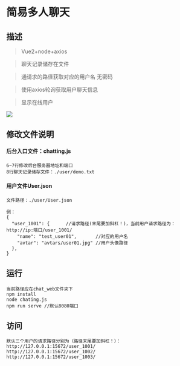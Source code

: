 # 简易多人聊天

## 描述

> Vue2+node+axios

> 聊天记录储存在文件

> 通请求的路径获取对应的用户名 无密码

> 使用axios轮询获取用户聊天信息

> 显示在线用户

![](https://img-blog.csdnimg.cn/eeaf9fbfe64541e5878469870ca05f0b.png)

## 修改文件说明

#### 后台入口文件：chatting.js

```
6~7行修改后台服务器地址和端口
8行聊天记录储存文件：./user/demo.txt
```

#### 用户文件User.json

```
文件路径：./user/User.json

例：
{
  "user_1001": {      //请求路径(末尾要加斜杠！)，当前用户请求路径为：http://ip:端口/user_1001/
    "name": "test_user01",       //对应的用户名
    "avtar": "avtars/user01.jpg" //用户头像路径
  },
}
```

## 运行

```
当前路径应在chat_web文件夹下
npm install
node chating.js
npm run serve //默认8080端口
```

## 访问

```
默认三个用户的请求路径分别为（路径末尾要加斜杠！）：
http://127.0.0.1:15672/user_1001/
http://127.0.0.1:15672/user_1002/
http://127.0.0.1:15672/user_1003/
```